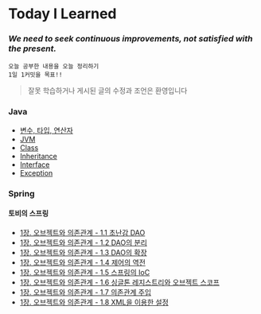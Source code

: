 # Today I Learned
<h3><i>We need to seek continuous improvements, not satisfied with the present.</i></h3>

    오늘 공부한 내용을 오늘 정리하기
    1일 1커밋을 목표!!
    
> 잘못 학습하거나 게시된 글의 수정과 조언은 환영입니다
    
### Java
* [변수, 타입, 연산자](https://github.com/younlll/TIL/blob/main/Java/variable_type_operator.md)
* [JVM](https://github.com/younlll/TIL/blob/main/Java/JVM.md)
* [Class](https://github.com/younlll/TIL/blob/main/Java/Class.md)
* [Inheritance](https://github.com/younlll/TIL/blob/main/Java/Inheritance.md)
* [Interface](https://github.com/younlll/TIL/blob/main/Java/Interface.md)
* [Exception](https://github.com/younlll/TIL/blob/main/Java/Exception.md)


### Spring
####  토비의 스프링
* [1장. 오브젝트와 의존관계 - 1.1 초난감 DAO](https://github.com/younlll/TIL/blob/main/Toby_Spring3.1/Chapter1_Objects_and_Dependencies/1.1_very_annoying_DAO.md)
* [1장. 오브젝트와 의존관계 - 1.2 DAO의 분리](https://github.com/younlll/TIL/blob/main/Toby_Spring3.1/Chapter1_Objects_and_Dependencies/1.2_Separation_of_DAO.md)
* [1장. 오브젝트와 의존관계 - 1.3 DAO의 확장](https://github.com/younlll/TIL/blob/main/Toby_Spring3.1/Chapter1_Objects_and_Dependencies/1.3_Expansion_of_DAO.md)
* [1장. 오브젝트와 의존관계 - 1.4 제어의 역전](https://github.com/younlll/TIL/blob/main/Toby_Spring3.1/Chapter1_Objects_and_Dependencies/1.4_Inversion_of_Control.md)
* [1장. 오브젝트와 의존관계 - 1.5 스프링의 IoC](https://github.com/younlll/TIL/blob/main/Toby_Spring3.1/Chapter1_Objects_and_Dependencies/1.5_IoC_of_Spring.md)
* [1장. 오브젝트와 의존관계 - 1.6 싱글톤 레지스트리와 오브젝트 스코프](https://github.com/younlll/TIL/blob/main/Toby_Spring3.1/Chapter1_Objects_and_Dependencies/1.6_Singleton_registry_and_object_scope.md)
* [1장. 오브젝트와 의존관계 - 1.7 의존관계 주입](https://github.com/younlll/TIL/blob/main/Toby_Spring3.1/Chapter1_Objects_and_Dependencies/1.7_Dependency_Injection.md)
* [1장. 오브젝트와 의존관계 - 1.8 XML을 이용한 설정](https://github.com/younlll/TIL/blob/main/Toby_Spring3.1/Chapter1_Objects_and_Dependencies/1.8_Configuration_using_XML.md)
